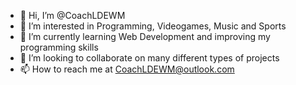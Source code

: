 - 👋 Hi, I’m @CoachLDEWM
- 👀 I’m interested in Programming, Videogames, Music and Sports
- 🌱 I’m currently learning Web Development and improving my programming skills
- 💞️ I’m looking to collaborate on many different types of projects
- 📫 How to reach me at CoachLDEWM@outlook.com

<!---
CoachLDEWM/CoachLDEWM is a ✨ special ✨ repository because its `README.md` (this file) appears on your GitHub profile.
You can click the Preview link to take a look at your changes.
--->
